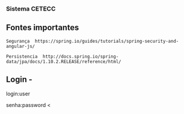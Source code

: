 ### Sistema CETECC 


> 
## Fontes importantes 

    Segurança  https://spring.io/guides/tutorials/spring-security-and-angular-js/
    
    Persistencia  http://docs.spring.io/spring-data/jpa/docs/1.10.2.RELEASE/reference/html/ 
    
>
## Login - 
  login:user
  
  senha:password
  <
